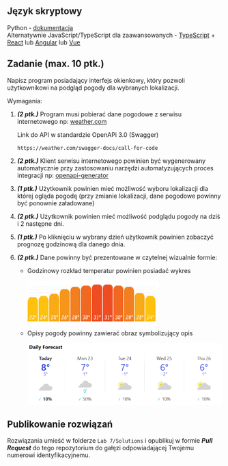 ## Język skryptowy
Python - [dokumentacja](https://docs.python.org/3/tutorial/index.html)   
Alternatywnie JavaScript/TypeScript dla zaawansowanych - [TypeScript](https://www.typescriptlang.org) + [React](https://reactjs.org) lub [Angular](https://angular.io) lub [Vue](https://vuejs.org)   

## Zadanie (max. 10 ptk.)
Napisz program posiadający interfejs okienkowy, który pozwoli użytkownikowi na podgląd pogody dla wybranych lokalizacji.

Wymagania:
1. ***(2 ptk.)*** Program musi pobierać dane pogodowe z serwisu internetowego np: [weather.com](https://weather.com/)

   Link do API w standardzie OpenAPi 3.0 (Swagger)
   ```
   https://weather.com/swagger-docs/call-for-code
   ```

2. ***(2 ptk.)*** Klient serwisu internetowego powinien być wygenerowany automatycznie przy zastosowaniu narzędzi automatyzujących proces integracji np: [openapi-generator](https://github.com/OpenAPITools/openapi-generator)

3. ***(1 ptk.)*** Użytkownik powinien mieć możliwość wyboru lokalizacji dla której ogląda pogodę (przy zmianie lokalizacji, dane pogodowe powinny być ponownie załadowane)

3. ***(2 ptk.)*** Użytkownik powinien mieć możliwość podglądu pogody na dziś i 2 następne dni.

3. ***(1 ptk.)*** Po kliknięciu w wybrany dzień użytkownik powinien zobaczyć prognozę godzinową dla danego dnia.

3. ***(2 ptk.)*** Dane powinny być prezentowane w czytelnej wizualnie formie:
   - Godzinowy rozkład temperatur powinien posiadać wykres

      ![hourly-temps](./docs/hourly-temps.gif)

   - Opisy pogody powinny zawierać obraz symbolizujący opis

      ![hourly-temps](./docs/daily-weather.png)




## Publikowanie rozwiązań
Rozwiązania umieść w folderze `Lab 7/Solutions` i opublikuj w formie ***Pull Request*** do tego repozytorium do gałęzi odpowiadającej Twojemu numerowi identyfikacyjnemu.